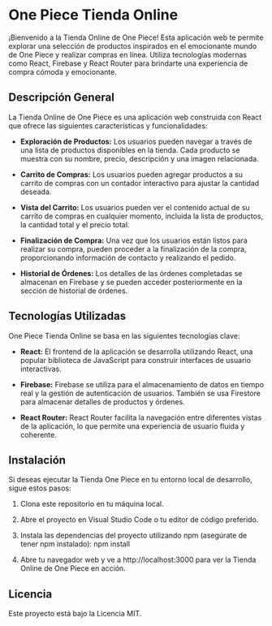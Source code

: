 # One Piece Tienda Online

¡Bienvenido a la Tienda Online de One Piece! Esta aplicación web te permite explorar una selección de productos inspirados en el emocionante mundo de One Piece y realizar compras en línea. Utiliza tecnologías modernas como React, Firebase y React Router para brindarte una experiencia de compra cómoda y emocionante.

## Descripción General

La Tienda Online de One Piece es una aplicación web construida con React que ofrece las siguientes características y funcionalidades:

- **Exploración de Productos:** Los usuarios pueden navegar a través de una lista de productos disponibles en la tienda. Cada producto se muestra con su nombre, precio, descripción y una imagen relacionada.

- **Carrito de Compras:** Los usuarios pueden agregar productos a su carrito de compras con un contador interactivo para ajustar la cantidad deseada.

- **Vista del Carrito:** Los usuarios pueden ver el contenido actual de su carrito de compras en cualquier momento, incluida la lista de productos, la cantidad total y el precio total.

- **Finalización de Compra:** Una vez que los usuarios están listos para realizar su compra, pueden proceder a la finalización de la compra, proporcionando información de contacto y realizando el pedido.

- **Historial de Órdenes:** Los detalles de las órdenes completadas se almacenan en Firebase y se pueden acceder posteriormente en la sección de historial de órdenes.

## Tecnologías Utilizadas

One Piece Tienda Online se basa en las siguientes tecnologías clave:

- **React:** El frontend de la aplicación se desarrolla utilizando React, una popular biblioteca de JavaScript para construir interfaces de usuario interactivas.

- **Firebase:** Firebase se utiliza para el almacenamiento de datos en tiempo real y la gestión de autenticación de usuarios. También se usa Firestore para almacenar detalles de productos y órdenes.

- **React Router:** React Router facilita la navegación entre diferentes vistas de la aplicación, lo que permite una experiencia de usuario fluida y coherente.

## Instalación

Si deseas ejecutar la Tienda One Piece en tu entorno local de desarrollo, sigue estos pasos:

1. Clona este repositorio en tu máquina local.

2. Abre el proyecto en Visual Studio Code o tu editor de código preferido.

3. Instala las dependencias del proyecto utilizando npm (asegúrate de tener npm instalado): npm install

4. Abre tu navegador web y ve a http://localhost:3000 para ver la Tienda Online de One Piece en acción.

## Licencia
Este proyecto está bajo la Licencia MIT.
